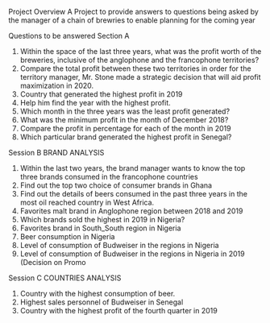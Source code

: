Project Overview
A Project to provide answers to questions being asked by the manager of a chain of brewries 
to enable planning for the coming year

 Questions to be answered
 Section A
1. Within the space of the last three years, what was the profit worth of the breweries,
inclusive of the anglophone and the francophone territories?
2. Compare the total profit between these two territories in order for the territory manager,
Mr. Stone made a strategic decision that will aid profit maximization in 2020.
3. Country that generated the highest profit in 2019
4. Help him find the year with the highest profit.
5. Which month in the three years was the least profit generated?
6. What was the minimum profit in the month of December 2018?
7. Compare the profit in percentage for each of the month in 2019
8. Which particular brand generated the highest profit in Senegal?

 Session B
BRAND ANALYSIS
1. Within the last two years, the brand manager wants to know the top three brands
consumed in the francophone countries
2. Find out the top two choice of consumer brands in Ghana
3. Find out the details of beers consumed in the past three years in the most oil reached
country in West Africa.
4. Favorites malt brand in Anglophone region between 2018 and 2019
5. Which brands sold the highest in 2019 in Nigeria?
6. Favorites brand in South_South region in Nigeria
7. Beer consumption in Nigeria
8. Level of consumption of Budweiser in the regions in Nigeria
9. Level of consumption of Budweiser in the regions in Nigeria in 2019 (Decision on Promo

 Session C
 COUNTRIES ANALYSIS
1. Country with the highest consumption of beer.
2. Highest sales personnel of Budweiser in Senegal
3. Country with the highest profit of the fourth quarter in 2019
